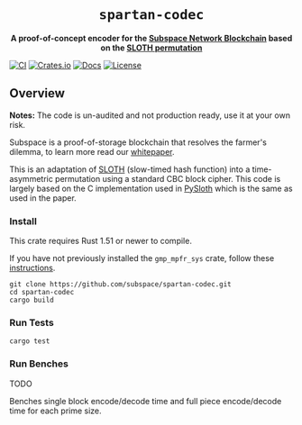 <div align="center">
  <h1><code>spartan-codec</code></h1>
  <strong>A proof-of-concept encoder for the <a href="https://subspace.network/">Subspace Network Blockchain</a> based on the <a href="https://eprint.iacr.org/2015/366">SLOTH permutation</a></strong>
</div>

[![CI](https://github.com/subspace/spartan-codec/actions/workflows/ci.yaml/badge.svg)](https://github.com/subspace/spartan-codec/actions/workflows/ci.yaml)
[![Crates.io](https://img.shields.io/crates/v/spartan-codec?style=flat-square)](https://crates.io/crates/spartan-codec)
[![Docs](https://img.shields.io/badge/docs-latest-blue.svg?style=flat-square)](https://docs.rs/spartan-codec)
[![License](https://img.shields.io/github/license/subspace/spartan-codec?style=flat-square)](https://github.com/subspace/spartan-codec)

## Overview

**Notes:** The code is un-audited and not production ready, use it at your own risk.

Subspace is a proof-of-storage blockchain that resolves the farmer's dilemma, to learn more read our <a href="https://drive.google.com/file/d/1v847u_XeVf0SBz7Y7LEMXi72QfqirstL/view">whitepaper</a>. 

This is an adaptation of [SLOTH](https://eprint.iacr.org/2015/366) (slow-timed hash function) into a time-asymmetric permutation using a standard CBC block cipher. This code is largely based on the C implementation used in [PySloth](https://github.com/randomchain/pysloth/blob/master/sloth.c) which is the same as used in the paper.

### Install
This crate requires Rust 1.51 or newer to compile.

If you have not previously installed the `gmp_mpfr_sys` crate, follow these [instructions](https://docs.rs/gmp-mpfr-sys/1.3.0/gmp_mpfr_sys/index.html#building-on-gnulinux).

```
git clone https://github.com/subspace/spartan-codec.git
cd spartan-codec
cargo build
```

### Run Tests

`cargo test`

### Run Benches

TODO

Benches single block encode/decode time and full piece encode/decode time for each prime size.
